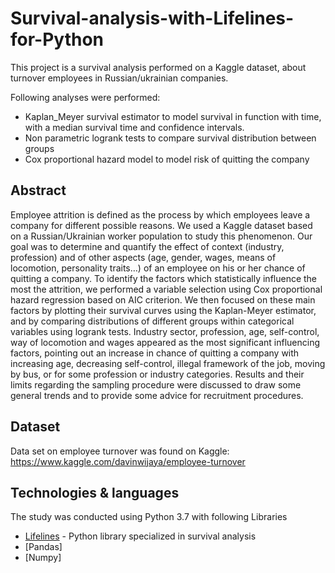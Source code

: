 # Survival-analysis-with-Lifelines-for-Python
This project is a survival analysis performed on a Kaggle dataset, about turnover employees in Russian/ukrainian companies.

Following analyses were performed:
* Kaplan_Meyer survival estimator to model survival in function with time, with a median survival time and confidence intervals.
* Non parametric logrank tests to compare survival distribution between groups
* Cox proportional hazard model to model risk of quitting the company

## Abstract
Employee attrition is defined as the process by which employees leave a company for different possible reasons. We used a Kaggle dataset based on a Russian/Ukrainian worker population to study this phenomenon. Our goal was to determine and quantify the effect of context (industry, profession) and of other aspects (age, gender, wages, means of locomotion, personality traits…) of an employee on his or her chance of quitting a company. To identify the factors which statistically influence the most the attrition, we performed a variable selection using Cox proportional hazard regression based on AIC criterion. We then focused on these main factors by plotting their survival curves using the Kaplan-Meyer estimator, and by comparing distributions of different groups within categorical variables using logrank tests. Industry sector, profession, age, self-control, way of locomotion and wages appeared as the most significant influencing factors, pointing out an increase in chance of quitting a company with increasing age, decreasing self-control, illegal framework of the job, moving by bus, or for some profession or industry categories. Results and their limits regarding the sampling procedure were discussed to draw some general trends and to provide some advice for recruitment procedures.

## Dataset
Data set on employee turnover was found on Kaggle: https://www.kaggle.com/davinwijaya/employee-turnover


## Technologies & languages 
The study was conducted using Python 3.7 with following Libraries
* [Lifelines](https://lifelines.readthedocs.io/en/latest/index.html) - Python library specialized in survival analysis
* [Pandas]
* [Numpy]
